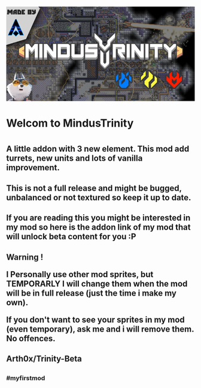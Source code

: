 ![](https://github.com/Arth0x/AetherUnbound/blob/master/sprites/ui/front-cover.png)

<h1>Welcom to MindusTrinity<h1>

<h2>A little addon with 3 new element. This mod add turrets, new units and lots of vanilla improvement.<h2>

<h2>This is not a full release and might be bugged, unbalanced or not textured so keep it up to date.<h2>

<h2>If you are reading this you might be interested in my mod so here is the addon link of my mod that will unlock beta content for you :P<h2>

<h2>Warning !

I Personally use other mod sprites, but TEMPORARLY I will change them when the mod will be in full release (just the time i make my own).

If you don't want to see your sprites in my mod (even temporary), ask me and i will remove them. No offences.<h2> 

<h2>Arth0x/Trinity-Beta<h2>

<h3>#myfirstmod<h3>







